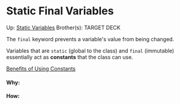 # Static Final Variables

Up: [Static Variables](static_variables)
Brother(s):
TARGET DECK

The `final` keyword prevents a variable's value from being changed.

Variables that are `static` (global to the class) and `final` (immutable) essentially act as **constants** that the class can use.

[Benefits of Using Constants](benefits_of_using_constants)




































#### Why:
#### How:









